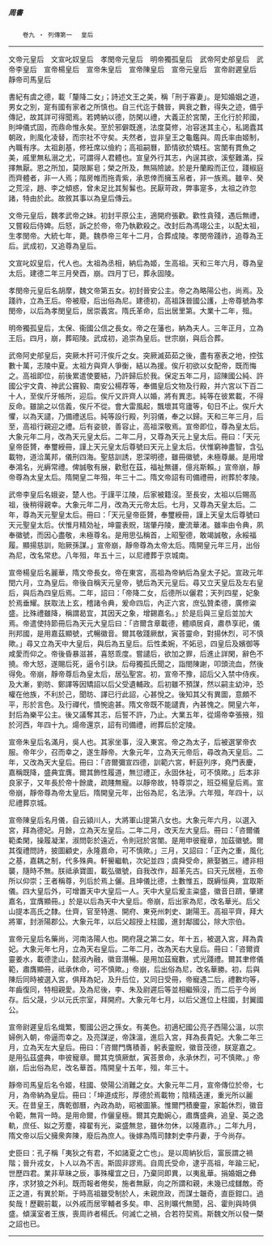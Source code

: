 

##### 周書
　　`卷九 ‧ 列傳第一`　
`皇后`

* * *

文帝元皇后　文宣叱奴皇后　孝閔帝元皇后　明帝獨孤皇后　武帝阿史郍皇后　武帝李皇后　宣帝楊皇后　宣帝朱皇后　宣帝陳皇后　宣帝元皇后　宣帝尉遲皇后　靜帝司馬皇后

書紀有虞之德，載「釐降二女」；詩述文王之美，稱「刑于寡妻」。是知婚姻之道，男女之別，寔有國有家者之所慎也。自三代迄于魏晉，興衰之數，得失之迹，備乎傳記，故其詳可得聞焉。若娉納以德，防閑以禮，大義正於宮闈，王化行於邦國，則坤儀式固，而鼎命惟永矣。至於邪僻既進，法度莫修，冶容迷其主心，私謁蠹其朝政，則風化凌替，而宗社不守矣。夫然者，豈非皇王之龜鑑與。周氏率由姬制，內職有序。太祖創基，修衽席以儉約；高祖嗣曆，節情欲於矯枉。宮闈有貫魚之美，戚里無私溺之尤，可謂得人君體也。宣皇外行其志，內逞其欲，溪壑難滿，採擇無厭。恩之所加，莫限厮皂；榮之所及，無隔險詖。於是升蘭殿而正位，踐椒庭而齊體者，非一人焉；階房帷而拖青紫，承恩倖而擁玉帛者，非一族焉。雖辛、癸之荒淫，趙、李之傾惑，曾未足比其髣髴也。民厭苛政，弊事寔多，太祖之祚忽諸，特由於此。故敘其事以為皇后傳云。

文帝元皇后，魏孝武帝之妹。初封平原公主，適開府張歡。歡性貪殘，遇后無禮，又嘗殺后侍婢。后怒，訴之於帝，帝乃執歡殺之。改封后為馮翊公主，以配太祖，生孝閔帝。大統七年，薨。魏恭帝三年十二月，合葬成陵。孝閔帝踐祚，追尊為王后。武成初，又追尊為皇后。

文宣叱奴皇后，代人也。太祖為丞相，納后為姬，生高祖。天和三年六月，尊為皇太后。建德二年三月癸酉，崩。四月丁巳，葬永固陵。

孝閔帝元皇后名胡摩，魏文帝第五女。初封晉安公主。帝之為略陽公也，尚焉。及踐祚，立為王后。帝被廢，后出俗為尼。建德初，高祖誅晉國公護，上帝尊號為孝閔帝，以后為孝閔皇后，居崇義宮。隋氏革命，后出居里第。大業十二年，殂。

明帝獨孤皇后，太保、衞國公信之長女。帝之在藩也，納為夫人。三年正月，立為王后。四月，崩，葬昭陵。武成初，追崇為皇后。世宗崩，與后合葬。

武帝阿史郍皇后，突厥木扞可汗俟斤之女。突厥滅茹茹之後，盡有塞表之地，控弦數十萬，志陵中夏。太祖方與齊人爭衡，結以為援。俟斤初欲以女配帝，既而悔之。高祖即位，前後累遣使要結，乃許歸后於我。保定五年二月，詔陳國公純、許國公宇文貴、神武公竇毅、南安公楊荐等，奉備皇后文物及行殿，并六宮以下百二十人，至俟斤牙帳所，迎后。俟斤又許齊人以婚，將有異志。純等在彼累載，不得反命。雖諭之以信義，俟斤不從。會大雷風起，飄壞其穹廬等，旬日不止。俟斤大懼，以為天譴，乃備禮送后。純等設行殿，列羽儀，奉之以歸。天和三年三月，后至，高祖行親迎之禮。后有姿貌，善容止，高祖深敬焉。宣帝即位，尊為皇太后。大象元年二月，改為天元皇太后。二年二月，又尊為天元上皇太后。冊曰：「天元皇帝臣贇，奉璽綬冊，謹上天元皇太后尊號曰天元上皇太后。伏惟窮神盡智，含弘載物，道洽萬邦，儀刑四海。聖慈訓誘，恩深明德，雖冊徽號，未極尊嚴。是用增奉鴻名，光縟常禮。俾誠敬有展，歡慰在茲，福祉無疆，億兆斯賴。」宣帝崩，靜帝尊為太皇太后。隋開皇二年殂，年三十二。隋文帝詔有司備禮冊，祔葬於孝陵。

武帝李皇后名娥姿，楚人也。于謹平江陵，后家被籍沒。至長安，太祖以后賜高祖，後稍得親幸。大象元年二月，改為天元帝太后。七月，又尊為天皇太后。二年，尊為天元聖皇太后。冊曰：「天元皇帝臣贇，奉璽綬冊，謹上天皇太后尊號曰天元聖皇太后。伏惟月精効祉，坤靈表貺，瑞肇丹陵，慶流華渚。雖率由令典，夙奉徽號，而因心盡敬，未極尊名。是用思弘稱首，上昭聖德，敢竭誠敬，永綏福履。顯揚慈訓，貽厥孫謀。」宣帝崩，靜帝尊為太帝太后。隋開皇元年三月，出俗為尼，改名常悲。八年殂，年五十三，以尼禮葬于京城南。

宣帝楊皇后名麗華，隋文帝長女。帝在東宮，高祖為帝納后為皇太子妃。宣政元年閏六月，立為皇后。帝後自稱天元皇帝，號后為天元皇后。尋又立天皇后及左右皇后，與后為四皇后焉。二年，詔曰：「帝降二女，后德所以儷君；天列四星，妃象於焉垂耀。朕取法上玄，稽諸令典，爰命四后，內正六宮，庶弘贊柔德，廣修粢盛。比殊禮雖降，稱謂曷宜，其因天之象，增錫嘉名。」於是后與三皇后並加大焉。帝遣使持節冊后為天元大皇后曰：「咨爾含章載德，體順居貞，肅恭享祀，儀刑邦國，是用嘉茲顯號，式暢徽音。爾其敬踐厥猷，寅荅靈命，對揚休烈，可不慎歟。」尋又立為天中大皇后，與后為五皇后。后性柔婉，不妬忌，四皇后及嬪御等咸愛而仰之。帝後昏暴滋甚，喜怒乖度。嘗譴后，欲加之罪，后進止詳閑，辭色不撓。帝大怒，遂賜后死，逼令引訣。后母獨孤氏聞之，詣閤陳謝，叩頭流血，然後得免。帝崩，靜帝尊后為皇太后，居弘聖宮。初，宣帝不豫，詔后父入禁中侍疾。及大漸，劉昉、鄭譯等因矯詔以后父受遺輔政。后初雖不預謀，然以嗣主幼沖，恐權在他族，不利於己，聞昉、譯已行此詔，心甚悅之。後知其父有異圖，意頗不平，形於言色。及行禪代，憤惋逾甚。隋文帝既不能譴責，內甚愧之。開皇六年，封后為樂平公主。後又議奪其志，后誓不許，乃止。大業五年，從煬帝幸張掖，殂於河西，年四十九。煬帝還京，詔有司備禮，祔葬后於定陵。

宣帝朱皇后名滿月，吳人也。其家坐事，沒入東宮。帝之為太子，后被選掌帝衣服。帝年少，召而幸之，遂生靜帝。大象元年，立為天元帝后，尋改為天皇后。二年，又改為天大皇后。冊曰：「咨爾彌宣四德，訓範六宮，軒庭列序，堯門表慶，嘉稱既降，盛典宜膺。爾其飾性履道，無愆禮正，永固休祉，可不慎歟。」后本非良家子，又年長於帝十餘歲，疏賤無寵。以靜帝故，特尊崇之，班亞楊皇后焉。宣帝崩，靜帝尊為帝太皇后。隋開皇元年，出俗為尼，名法淨。六年殂，年四十，以尼禮葬京城。

宣帝陳皇后名月儀，自云潁川人，大將軍山提第八女也。大象元年六月，以選入宮，拜為德妃。月餘，立為天左皇后。二年二月，改天左大皇后。冊曰：「咨爾儀範柔閑，操履凝潔，淑問彰於遠近，令則冠於宮闈。是用申彼寵章，加茲徽號。爾其復禮問詩，披圖顧史，永隆嘉命，可不慎歟。」三月，又詔曰：「正內之重，風化之基，嘉耦之制，代多殊典。軒嚳繼軌，次妃並四；虞舜受命，厥娶猶三。禮非相襲，隨時不無。朕祗承寶圖，載弘徽號，自我改作，超革先古。曰天元居極，五帝所以仰崇；王者稱尊，列后於焉上儷。且坤儀比德，土數惟五，既縟恒典，宜取斯儀。四大皇后外，可增置天中大皇后一人。天中大皇后爰主粢盛，徽音日躋，肇建嘉名，宜膺顯冊。」於是以后為天中大皇后。帝崩，后出家為尼，改名華光。后父山提本高氏之隸。仕齊，官至特進、開府、東兗州刺史、謝陽王。高祖平齊，拜大將軍，封浙陽郡公。大象元年，以后父超授上柱國，進封鄅國公，除大宗伯。

宣帝元皇后名藥尚，河南洛陽人也。開府晟之第二女。年十五，被選入宮，拜為貴妃。大象元年七月，立為天右皇后。二年二月，改為天右大皇后。冊曰：「咨爾資靈姜水，載德塗山，懿淑內融，徽音潛暢。是用加茲寵數，式光踐禮。爾其聿修儀範，肅膺顯冊，祗承休命，可不慎歟。」帝崩，后出俗為尼，改名華勝。初，后與陳后同時被選入宮，俱拜為妃，及升后位，又同日受冊，帝寵遇二后，禮數均等，年齒復同，特相親愛。及為尼後，李、朱及尉遲后等並相繼殞沒，而二后于今尚存。后父晟，少以元氏宗室，拜開府。大象元年七月，以后父進位上柱國，封翼國公。

宣帝尉遲皇后名熾繁，蜀國公迥之孫女。有美色。初適杞國公亮子西陽公溫，以宗婦例入朝，帝逼而幸之。及亮謀逆，帝誅溫，進后入宮，拜為長貴妃。大象二年三月，立為天左大皇后。冊曰：「咨爾門膺積善，躬表靈貺，徽音茂德，朕寔嘉之。是用弘茲盛典，申彼寵章。爾其克慎厥猷，寅荅景命，永承休烈，可不慎歟。」帝崩，后出俗為尼，改名華首。隋開皇十五年，殂，年三十。

靜帝司馬皇后名令姬，柱國、滎陽公消難之女。大象元年二月，宣帝傳位於帝，七月，為帝納為皇后。冊曰：「坤道成形，厚德於焉載物；陰精迭運，重光所以麗天。在昔皇王，膺乾御曆，內政為助，昭被圖篆。惟爾門積慶靈，家韜休烈，徽音令範，無背一時。是用命爾，作儷皇極。爾其克勵婉心，肅膺盛典，追皇、英之逸軌，庶任、姒之芳塵，褘翟有光，粢盛無怠，雖休勿休，以隆嘉祚。」二年九月，隋文帝以后父擁衆奔陳，廢后為庶人。後嫁為隋司隸刺史李丹妻，于今尚存。

史臣曰：孔子稱「夷狄之有君，不如諸夏之亡也」。是以周納狄后，富辰謂之禍階；晉升戎女，卜人以為不吉。斯固非謬焉。自周氏受命，逮乎高祖，年踰三紀，世歷四君。業非草昧之辰，事殊權宜之日，乃棄同即異，以夷亂華。捐婚姻之彝序，求犲狼之外利。既而報者倦矣，施者無厭，向之所謂和親，未幾已成讎敵。奇正之道，有異於斯。于時高祖雖受制於人，未親庶政，而謀士韞奇，直臣鉗口。過矣哉！歷觀前載，以外戚而居宰輔者多矣。申、呂則曠代無聞，呂、霍則與時俱盛。傾漢室者王族，喪周祚者楊氏。何滅亡之禍，合若符契焉。斯魏文所以發一槩之詔也已。

* * *

